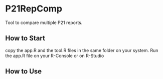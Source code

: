# P21RepComp
Tool to compare multiple P21 reports. 

## How to Start
copy the app.R and the tool.R files in the same folder on your system. Run the app.R file on your R-Console or on R-Studio

## How to Use
